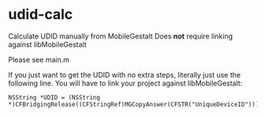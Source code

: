 # udid-calc
Calculate UDID manually from MobileGestalt
Does **not** require linking against libMobileGestalt

Please see main.m

If you just want to get the UDID with no extra steps, literally just use the following line. You will have to link your project against libMobileGestalt:
```objc
NSString *UDID = (NSString *)CFBridgingRelease((CFStringRef)MGCopyAnswer(CFSTR("UniqueDeviceID")));
```
